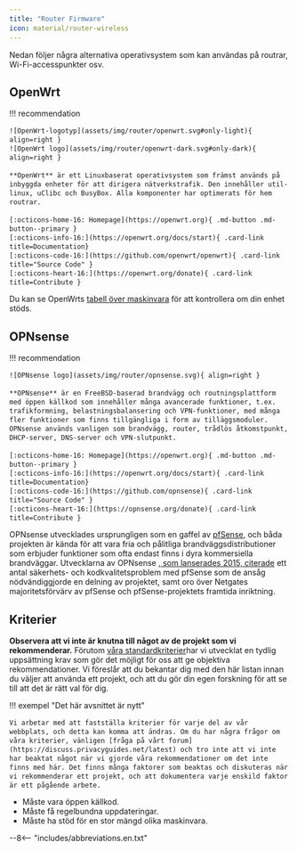 ```yaml
---
title: "Router Firmware"
icon: material/router-wireless
---
```


Nedan följer några alternativa operativsystem som kan användas på routrar, Wi-Fi-accesspunkter osv.

## OpenWrt

!!! recommendation

    ![OpenWrt-logotyp](assets/img/router/openwrt.svg#only-light){ align=right }
    ![OpenWrt logo](assets/img/router/openwrt-dark.svg#only-dark){ align=right }
    
    **OpenWrt** är ett Linuxbaserat operativsystem som främst används på inbyggda enheter för att dirigera nätverkstrafik. Den innehåller util-linux, uClibc och BusyBox. Alla komponenter har optimerats för hem routrar.
    
    [:octicons-home-16: Homepage](https://openwrt.org){ .md-button .md-button--primary }
    [:octicons-info-16:](https://openwrt.org/docs/start){ .card-link title=Documentation}
    [:octicons-code-16:](https://github.com/openwrt/openwrt){ .card-link title="Source Code" }
    [:octicons-heart-16:](https://openwrt.org/donate){ .card-link title=Contribute }

Du kan se OpenWrts [tabell över maskinvara](https://openwrt.org/toh/start) för att kontrollera om din enhet stöds.

## OPNsense

!!! recommendation

    ![OPNsense logo](assets/img/router/opnsense.svg){ align=right }
    
    **OPNsense** är en FreeBSD-baserad brandvägg och routningsplattform med öppen källkod som innehåller många avancerade funktioner, t.ex. trafikformning, belastningsbalansering och VPN-funktioner, med många fler funktioner som finns tillgängliga i form av tilläggsmoduler. OPNsense används vanligen som brandvägg, router, trådlös åtkomstpunkt, DHCP-server, DNS-server och VPN-slutpunkt.
    
    [:octicons-home-16: Homepage](https://openwrt.org){ .md-button .md-button--primary }
    [:octicons-info-16:](https://openwrt.org/docs/start){ .card-link title=Documentation}
    [:octicons-code-16:](https://github.com/opnsense){ .card-link title="Source Code" }
    [:octicons-heart-16:](https://opnsense.org/donate){ .card-link title=Contribute }

OPNsense utvecklades ursprungligen som en gaffel av [pfSense](https://en.wikipedia.org/wiki/PfSense), och båda projekten är kända för att vara fria och pålitliga brandväggsdistributioner som erbjuder funktioner som ofta endast finns i dyra kommersiella brandväggar. Utvecklarna av OPNsense [, som lanserades 2015, citerade](https://docs.opnsense.org/history/thefork.html) ett antal säkerhets- och kodkvalitetsproblem med pfSense som de ansåg nödvändiggjorde en delning av projektet, samt oro över Netgates majoritetsförvärv av pfSense och pfSense-projektets framtida inriktning.

## Kriterier

**Observera att vi inte är knutna till något av de projekt som vi rekommenderar.** Förutom [våra standardkriterier](about/criteria.md)har vi utvecklat en tydlig uppsättning krav som gör det möjligt för oss att ge objektiva rekommendationer. Vi föreslår att du bekantar dig med den här listan innan du väljer att använda ett projekt, och att du gör din egen forskning för att se till att det är rätt val för dig.

!!! exempel "Det här avsnittet är nytt"

    Vi arbetar med att fastställa kriterier för varje del av vår webbplats, och detta kan komma att ändras. Om du har några frågor om våra kriterier, vänligen [fråga på vårt forum] (https://discuss.privacyguides.net/latest) och tro inte att vi inte har beaktat något när vi gjorde våra rekommendationer om det inte finns med här. Det finns många faktorer som beaktas och diskuteras när vi rekommenderar ett projekt, och att dokumentera varje enskild faktor är ett pågående arbete.

- Måste vara öppen källkod.
- Måste få regelbundna uppdateringar.
- Måste ha stöd för en stor mängd olika maskinvara.

--8<-- "includes/abbreviations.en.txt"
